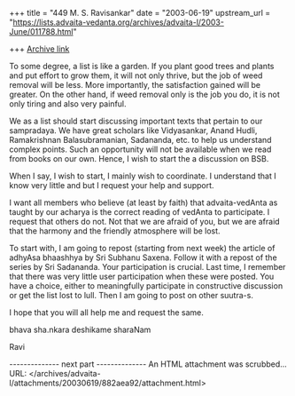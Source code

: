 +++
title = "449 M. S. Ravisankar"
date = "2003-06-19"
upstream_url = "https://lists.advaita-vedanta.org/archives/advaita-l/2003-June/011788.html"

+++
[Archive link](https://lists.advaita-vedanta.org/archives/advaita-l/2003-June/011788.html)

To some degree, a list is like a garden. If you plant good trees and plants
and put effort to grow them, it will not only thrive, but the job of weed
removal will be less. More importantly, the satisfaction gained will be
greater.  On the other hand, if weed removal only is the job you do, it is
not only tiring and also very painful.

We as a list should start discussing important texts that pertain to our
sampradaya. We have great scholars like Vidyasankar, Anand Hudli,
Ramakrishnan Balasubramanian, Sadananda, etc. to help us understand complex
points. Such an opportunity will not be available when we read from books on
our own.  Hence, I wish to start the a discussion on BSB.

When I say, I wish to start, I mainly wish to coordinate. I understand that
I know very little and but I request your help and support.

I want all members who believe (at least by faith) that advaita-vedAnta as
taught by our acharya is the correct reading of vedAnta to participate. I
request that others do not. Not that we are afraid of you, but we are afraid
that the harmony and the friendly atmosphere will be lost.

To start with, I am going to repost (starting from next week) the article of
adhyAsa bhaashhya by Sri Subhanu Saxena. Follow it with a repost of the
series by Sri Sadananda. Your participation is crucial. Last time, I
remember that there was very little user participation when these were
posted. You have a choice, either to meaningfully participate in
constructive discussion or get the list lost to lull.
Then I am going to post on other suutra-s.

I hope that you will all help me and request the same.


bhava sha.nkara deshikame sharaNam

Ravi


-------------- next part --------------
An HTML attachment was scrubbed...
URL: </archives/advaita-l/attachments/20030619/882aea92/attachment.html>
